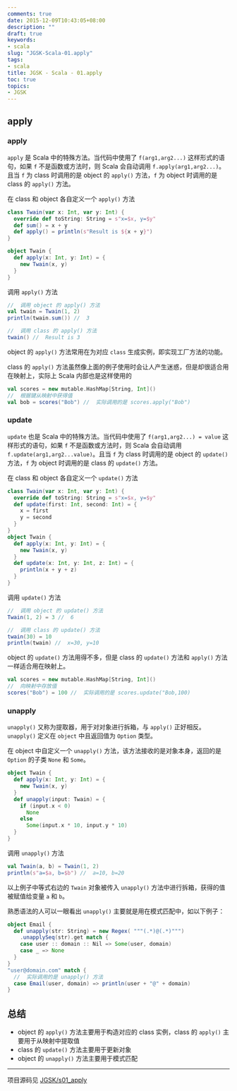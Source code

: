 ```yaml
---
comments: true
date: 2015-12-09T10:43:05+08:00
description: ""
draft: true
keywords:
- scala
slug: "JGSK-Scala-01.apply"
tags:
- scala
title: JGSK - Scala - 01.apply
toc: true
topics:
- JGSK
---
```


## apply

### apply

`apply` 是 Scala 中的特殊方法。当代码中使用了 `f(arg1,arg2...)` 这样形式的语句，如果 `f` 不是函数或方法时，则 Scala 会自动调用 `f.apply(arg1,arg2...)`。且当 `f` 为 class 时调用的是 object 的 `apply()` 方法，`f` 为 object 时调用的是 class 的 `apply()` 方法。

在 class 和 object 各自定义一个 `apply()` 方法

```scala
class Twain(var x: Int, var y: Int) {
  override def toString: String = s"x=$x, y=$y"
  def sum() = x + y
  def apply() = println(s"Result is ${x + y}")
}

object Twain {
  def apply(x: Int, y: Int) = {
    new Twain(x, y)
  }
}
```

调用 `apply()` 方法

```scala
//  调用 object 的 apply() 方法
val twain = Twain(1, 2)
println(twain.sum()) //  3

//  调用 class 的 apply() 方法
twain() //  Result is 3
```

object 的 `apply()` 方法常用在为对应 `class` 生成实例，即实现工厂方法的功能。

class 的 `apply()` 方法虽然像上面的例子使用时会让人产生迷惑，但是却很适合用在映射上，实际上  Scala 内部也是这样使用的

```scala
val scores = new mutable.HashMap[String, Int]()
//  根据键从映射中获得值
val bob = scores("Bob") //  实际调用的是 scores.apply("Bob")
```


### update

`update` 也是 Scala 中的特殊方法。当代码中使用了 `f(arg1,arg2...) = value` 这样形式的语句，如果 `f` 不是函数或方法时，则 Scala 会自动调用 `f.update(arg1,arg2...value)`。且当 `f` 为 class 时调用的是 object 的 `update()` 方法，`f` 为 object 时调用的是 class 的 `update()` 方法。

在 class 和 object 各自定义一个 `update()` 方法

```scala
class Twain(var x: Int, var y: Int) {
  override def toString: String = s"x=$x, y=$y"
  def update(first: Int, second: Int) = {
    x = first
    y = second
  }
}
object Twain {
  def apply(x: Int, y: Int) = {
    new Twain(x, y)
  }
  def update(x: Int, y: Int, z: Int) = {
    println(x + y + z)
  }
}
```

调用 `update()` 方法

```scala
//  调用 object 的 update() 方法
Twain(1, 2) = 3 //  6

//  调用 class 的 update() 方法
twain(30) = 10
println(twain) //  x=30, y=10
```

object 的 `update()` 方法用得不多，但是 class 的 `update()` 方法和 `apply()` 方法一样适合用在映射上。

```scala
val scores = new mutable.HashMap[String, Int]()
//  向映射中存放值
scores("Bob") = 100 //  实际调用的是 scores.update("Bob,100)
```


### unapply

`unapply()` 又称为提取器，用于对对象进行拆箱，与 `apply()` 正好相反。`unapply()` 定义在 `object` 中且返回值为 `Option` 类型。

在 object 中自定义一个 `unapply()` 方法，该方法接收的是对象本身，返回的是 `Option` 的子类 `None` 和 `Some`。

```scala
object Twain {
  def apply(x: Int, y: Int) = {
    new Twain(x, y)
  }
  def unapply(input: Twain) = {
    if (input.x < 0)
      None
    else
      Some(input.x * 10, input.y * 10)
  }
}
```

调用 `unapply()` 方法

```scala
val Twain(a, b) = Twain(1, 2)
println(s"a=$a, b=$b") //  a=10, b=20
```

以上例子中等式右边的 `Twain` 对象被传入 `unapply()` 方法中进行拆箱，获得的值被赋值给变量 `a` 和 `b`。

熟悉语法的人可以一眼看出 `unapply()` 主要就是用在模式匹配中，如以下例子：

```scala
object Email {
  def unapply(str: String) = new Regex( """(.*)@(.*)""")
    .unapplySeq(str).get match {
    case user :: domain :: Nil => Some(user, domain)
    case _ => None
  }
}
"user@domain.com" match {
  //  实际调用的是 unapply() 方法
  case Email(user, domain) => println(user + "@" + domain)
}
```


## 总结

-  object 的 `apply()` 方法主要用于构造对应的 class 实例，class 的 `apply()` 主要用于从映射中提取值
-  class 的 `update()` 方法主要用于更新对象
-  object 的 `unapply()` 方法主要用于模式匹配

---

项目源码见 [JGSK/s01_apply](https://github.com/SidneyXu/JGSK)

